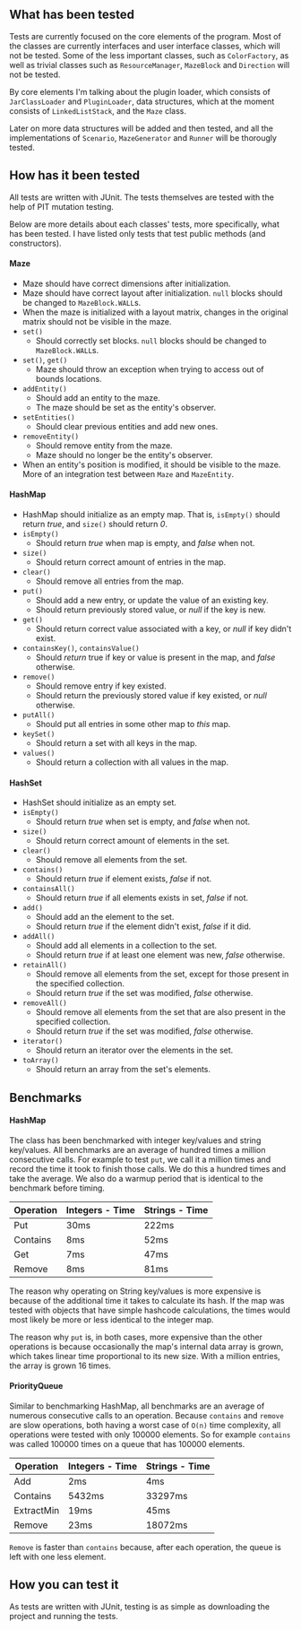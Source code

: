 ## What has been tested

Tests are currently focused on the core elements of the program. Most of the classes are currently interfaces and user interface
classes, which will not be tested. Some of the less important classes, such as `ColorFactory`, as well as trivial classes such as
`ResourceManager`, `MazeBlock` and `Direction` will not be tested.

By core elements I'm talking about the plugin loader, which consists of `JarClassLoader` and `PluginLoader`, data structures, which at the moment consists of `LinkedListStack`, and the `Maze` class.

Later on more data structures will be added and then tested, and all the implementations of `Scenario`, `MazeGenerator` and `Runner` will be thorougly tested.

## How has it been tested

All tests are written with JUnit. The tests themselves are tested with the help of PIT mutation testing.

Below are more details about each classes' tests, more specifically, what has been tested. I have listed only tests that test public methods (and constructors).

#### Maze

- Maze should have correct dimensions after initialization.
- Maze should have correct layout after initialization. `null` blocks should be changed to `MazeBlock.WALL`s.
- When the maze is initialized with a layout matrix, changes in the original matrix should not be visible in the maze.
- `set()`
  - Should correctly set blocks. `null` blocks should be changed to `MazeBlock.WALL`s.
- `set()`, `get()`
  - Maze should throw an exception when trying to access out of bounds locations.
- `addEntity()`
  - Should add an entity to the maze.
  - The maze should be set as the entity's observer.
- `setEntities()`
  - Should clear previous entities and add new ones.
- `removeEntity()`
  - Should remove entity from the maze.
  - Maze should no longer be the entity's observer.
- When an entity's position is modified, it should be visible to the maze. More of an integration test between `Maze` and `MazeEntity`.
 
#### HashMap

- HashMap should initialize as an empty map. That is, `isEmpty()` should return *true*, and `size()` should return *0*.
- `isEmpty()`
  - Should return *true* when map is empty, and *false* when not.
- `size()`
  - Should return correct amount of entries in the map.
- `clear()`
  - Should remove all entries from the map.
- `put()`
  - Should add a new entry, or update the value of an existing key.
  - Should return previously stored value, or *null* if the key is new.
- `get()`
  - Should return correct value associated with a key, or *null* if key didn't exist.
- `containsKey()`, `containsValue()`
  - Should *return* true if key or value is present in the map, and *false* otherwise.
- `remove()`
  - Should remove entry if key existed.
  - Should return the previously stored value if key existed, or *null* otherwise.
- `putAll()`
  - Should put all entries in some other map to *this* map.
- `keySet()`
  - Should return a set with all keys in the map.
- `values()`
  - Should return a collection with all values in the map.

#### HashSet

- HashSet should initialize as an empty set.
- `isEmpty()`
  - Should return *true* when set is empty, and *false* when not.
- `size()`
  - Should return correct amount of elements in the set.
- `clear()`
  - Should remove all elements from the set.
- `contains()`
  - Should return *true* if element exists, *false* if not.
- `containsAll()`
  - Should return *true* if all elements exists in set, *false* if not.
- `add()`
  - Should add an the element to the set.
  - Should return *true* if the element didn't exist, *false* if it did.
- `addAll()`
  - Should add all elements in a collection to the set.
  - Should return *true* if at least one element was new, *false* otherwise.
- `retainAll()`
  - Should remove all elements from the set, except for those present in the specified collection.
  - Should return *true* if the set was modified, *false* otherwise.
- `removeAll()`
  - Should remove all elements from the set that are also present in the specified collection.
  - Should return *true* if the set was modified, *false* otherwise.
- `iterator()`
  - Should return an iterator over the elements in the set.
- `toArray()`
  - Should return an array from the set's elements.
  
## Benchmarks

#### HashMap

The class has been benchmarked with integer key/values and string key/values. All benchmarks are an average of hundred times a million consecutive calls. For example to test `put`, we call it a million times and record the time it took to finish those calls. We do this a hundred times and take the average. We also do a warmup period that is identical to the benchmark before timing.

| Operation | Integers - Time | Strings - Time |
|-----------|----------------|-----------------|
Put | 30ms | 222ms 
Contains | 8ms | 52ms
Get | 7ms | 47ms
Remove | 8ms | 81ms

The reason why operating on String key/values is more expensive is because of the additional time it takes to calculate its hash. If the map was tested with objects that have simple hashcode calculations, the times would most likely be more or less identical to the integer map.

The reason why `put` is, in both cases, more expensive than the other operations is because occasionally the map's internal data array is grown, which takes linear time proportional to its new size. With a million entries, the array is grown 16 times.

#### PriorityQueue

Similar to benchmarking HashMap, all benchmarks are an average of numerous consecutive calls to an operation. Because `contains` and `remove` are slow operations, both having a worst case of `O(n)` time complexity, all operations were tested with only 100000 elements. So for example `contains` was called 100000 times on a queue that has 100000 elements.

| Operation | Integers - Time | Strings - Time |
|-----------|----------------|-----------------|
Add | 2ms | 4ms 
Contains | 5432ms | 33297ms
ExtractMin | 19ms | 45ms
Remove | 23ms | 18072ms

`Remove` is faster than `contains` because, after each operation, the queue is left with one less element.

## How you can test it

As tests are written with JUnit, testing is as simple as downloading the project and running the tests.
